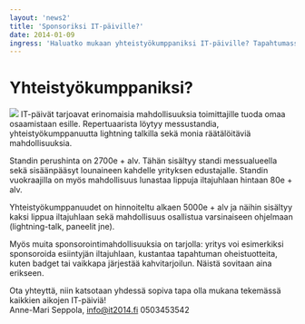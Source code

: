 ```yaml
---
layout: 'news2'
title: 'Sponsoriksi IT-päiville?'
date: 2014-01-09
ingress: 'Haluatko mukaan yhteistyökumppaniksi IT-päiville? Tapahtumassa on monipuolisesti mahdollisuuksia olla mukana messupaikasta aina puhujanpönttöön. Myös iltajuhlaan on mahdollista osallistua. Katso täältä esimerkkejä sponsorointipaketeista!'
---
```

Yhteistyökumppaniksi?
==========
<img class="nostokuva" src="../images/sponsori_v01.png" >
IT-päivät tarjoavat erinomaisia mahdollisuuksia toimittajille tuoda omaa osaamistaan esille. Repertuaarista löytyy messustandia, yhteistyökumppanuutta lightning talkilla sekä monia räätälöitäviä mahdollisuuksia.

Standin perushinta on 2700e + alv. Tähän sisältyy standi messualueella sekä sisäänpääsyt lounaineen kahdelle yrityksen edustajalle. Standin vuokraajilla on myös mahdollisuus lunastaa lippuja iltajuhlaan hintaan 80e + alv. 

Yhteistyökumppanuudet on hinnoiteltu alkaen 5000e + alv ja näihin sisältyy kaksi lippua iltajuhlaan sekä mahdollisuus osallistua varsinaiseen ohjelmaan (lightning-talk, paneelit jne). 

Myös muita sponsorointimahdollisuuksia on tarjolla: yritys voi esimerkiksi sponsoroida esiintyjän iltajuhlaan, kustantaa tapahtuman oheistuotteita, kuten badget tai vaikkapa järjestää kahvitarjoilun. Näistä sovitaan aina erikseen.

Ota yhteyttä, niin katsotaan yhdessä sopiva tapa olla mukana tekemässä kaikkien aikojen IT-päiviä! <br/>
Anne-Mari Seppola, info@it2014.fi
0503453542

